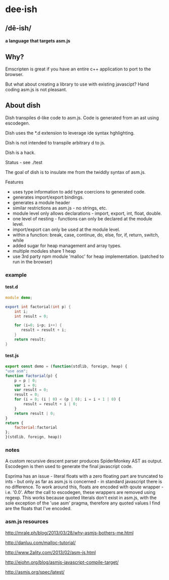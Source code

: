 
# dee·ish
## /dē-ish/ 
#### a language that targets asm.js

## Why?
Emscripten is great if you have an entire c++ application to port to the browser.

But what about creating a library to use with existing javascipt? Hand coding asm.js is not pleasant.

## About dish
Dish transpiles d-like code to asm.js. Code is generated from an ast using escodegen.

Dish uses the *.d extension to leverage ide syntax hghlighting. 

Dish is not intended to transpile arbitrary d to js.

Dish is a hack.

Status - see ./test


The goal of dish is to insulate me from the twiddly syntax of asm.js. 

Features

* uses type information to add type coercions to generated code.
* generates import/export bindings.
* generates a module header
* similar restrictions as asm.js - no strings, etc.
* module level only allows declarations - import, export, int, float, double. 
* one level of nesting - functions can only be declared at the module level.
* import/export can only be used at the module level.
* within a function: break, case, continue, do, else, for, if, return, switch, while
* added sugar for heap management and array types.
* multiple modules share 1 heap
* use 3rd party npm module 'malloc' for heap implementation. (patched to run in the browser)

### example

#### test.d
```d
module demo;

export int factorial(int p) {
    int i;
    int result = 0;

    for (i=0; i<p; i++) {
       result = result + i; 
    }
    return result;
}

```

#### test.js
```javascript
export const demo = (function(stdlib, foreign, heap) {
"use asm";
function factorial(p) {
    p = p | 0;
    var i = 0;
    var result = 0;
    result = 0;
    for (i = 0; (i | 0) < (p | 0); i = i + 1 | 0) {
        result = result + i | 0;
    }
    return result | 0;
}
return { 
    factorial:factorial
};
}(stdlib, foreign, heap))

```


### notes

A custom recursive descent parser produces SpiderMonkey AST as output. Escodegen is then used to 
generate the final javascript code. 

Esprima has an issue - literal floats with a zero floating part are truncated to ints - but only as far as asm.js
is concerned - in standard javascript there is no difference. To work around this, floats are encoded with qoute 
wrapper - i.e. '0.0'. After the call to escodegen, these wrappers are removed using regexp. This works because
quoted literals don't exist in asm.js, with the sole exception of the 'use asm' pragma, therefore any quoted
values I find are the floats that I've encoded. 


### asm.js resources

http://mrale.ph/blog/2013/03/28/why-asmjs-bothers-me.html

http://danluu.com/malloc-tutorial/

http://www.2ality.com/2013/02/asm-js.html

http://ejohn.org/blog/asmjs-javascript-compile-target/

http://asmjs.org/spec/latest/


